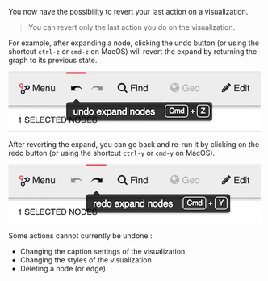 
You now have the possibility to revert your last action on a visualization.

> You can revert only the last action you do on the visualization.

For example, after expanding a node, clicking the undo button 
(or using the shortcut `ctrl-z` or `cmd-z` on MacOS) will revert the expand by returning the graph to its previous state.

![](Undo.png)

After reverting the expand, you can go back and re-run it by clicking on the redo button (or using the shortcut `ctrl-y` or `cmd-y` on MacOS).

![](Redo.png)

Some actions cannot currently be undone :

* Changing the caption settings of the visualization
* Changing the styles of the visualization
* Deleting a node (or edge)
